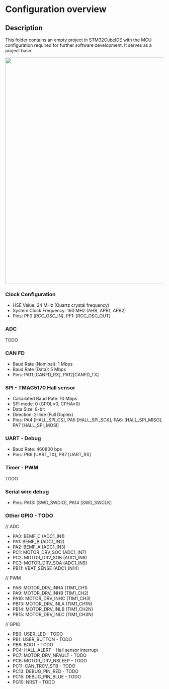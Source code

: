 # Configuration overview

## Description

This folder contains an empty project in STM32CubeIDE with the MCU configuration required for further software development. It serves as a project base.

<img src="https://github.com/user-attachments/assets/aefd9759-3e74-452f-96d7-2dcceb505311" width="720"/>

### Clock Configuration
- HSE Value: 24 MHz (Quartz crystal frequency)
- System Clock Frequency: 160 MHz (AHB, APB1, APB2)
- Pins: PF0 [RCC_OSC_IN], PF1: [RCC_OSC_OUT]

### ADC
TODO

### CAN FD
- Baud Rate (Nominal): 1 Mbps
- Baud Rate (Data): 5 Mbps
- Pins: PA11 [CANFD_RX], PA12[CANFD_TX]
  
### SPI - TMAG5170 Hall sensor
- Calculated Baud Rate: 10 Mbps
- SPI mode: 0 (CPOL=0, CPHA=0)
- Data Size: 8-bit
- Direction: 2-line (Full Duplex)
- Pins: PA4 [HALL_SPI_CS], PA5 [HALL_SPI_SCK], PA6: [HALL_SPI_MISO], PA7 [HALL_SPI_MOSI]
  
### UART - Debug
- Baud Rate: 460800 bps
- Pins: PB6 [UART_TX], PB7 [UART_RX]

### Timer - PWM
TODO

### Serial wire debug
- Pins: PA13: [SWD_SWDIO], PA14 [SWD_SWCLK]

### Other GPIO - TODO

// ADC
- PA0: BEMF_C (ADC1_IN1)
- PA1: BEMF_B (ADC1_IN2)
- PA2: BEMF_A (ADC1_IN3)
- PC1: MOTOR_DRV_SOC (ADC1_IN7)
- PC2: MOTOR_DRV_SOB (ADC1_IN8)
- PC3: MOTOR_DRV_SOA (ADC1_IN9)
- PB11: VBAT_SENSE (ADC1_IN14)

// PWM
- PA8: MOTOR_DRV_INHA (TIM1_CH1)
- PA9: MOTOR_DRV_INHB (TIM1_CH2)
- PA10: MOTOR_DRV_INHC (TIM1_CH3)
- PB13: MOTOR_DRV_INLA (TIM1_CH1N)
- PB14: MOTOR_DRV_INLB (TIM1_CH2N)
- PB15: MOTOR_DRV_INLC (TIM1_CH3N)

// GPIO
- PB0: USER_LED - TODO
- PB1: USER_BUTTON - TODO
- PB8: BOOT - TODO
- PC4: HALL_ALERT - Hall sensor interrupt
- PC7: MOTOR_DRV_NFAULT - TODO
- PC8: MOTOR_DRV_NSLEEP - TODO
- PC11: CAN_TRCV_STB - TODO
- PC13: DEBUG_PIN_RED - TODO
- PC15: DEBUG_PIN_BLUE - TODO
- PG10: NRST - TODO
